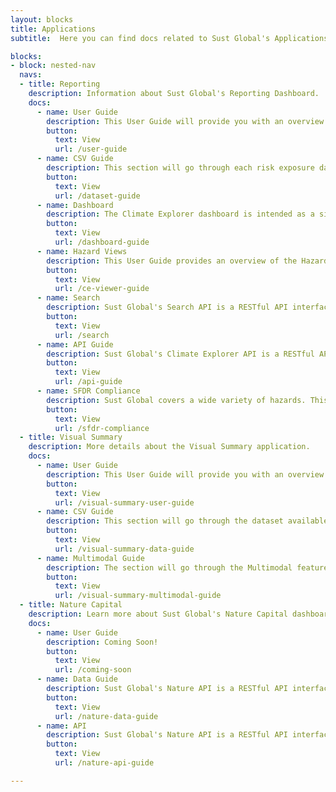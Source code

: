 ```yaml
---
layout: blocks
title: Applications
subtitle:  Here you can find docs related to Sust Global's Applications.

blocks:
- block: nested-nav
  navs:
  - title: Reporting
    description: Information about Sust Global's Reporting Dashboard.
    docs:
      - name: User Guide
        description: This User Guide will provide you with an overview of the Climate Explorer dashboard, a step-by-step guide of how to upload your assets, and how to interpret the risk data and graphics.
        button:
          text: View
          url: /user-guide
      - name: CSV Guide
        description: This section will go through each risk exposure dataset available for download and explain the methodology behind it. We will also show you how to use and interpret the numbers, which includes a written interpretation of the datasets.
        button:
          text: View
          url: /dataset-guide
      - name: Dashboard
        description: The Climate Explorer dashboard is intended as a simple view on asset and regional risk exposure. It showcases projected and historic risk exposure, Value at Risk, and fundamental climate variables.
        button:
          text: View
          url: /dashboard-guide
      - name: Hazard Views
        description: This User Guide provides an overview of the Hazard View within the Climate Explorer dashboard, a walkthrough of its functionality (e.g. toggle through hazards), and tips on how to interpret the risk data and graphics. 
        button:
          text: View
          url: /ce-viewer-guide
      - name: Search
        description: Sust Global's Search API is a RESTful API interface to Sust Global's rapid retrieval of a single data point. The API currently allows users to supply a lat/lon pair, and instantly get a result on the risk at that location and in the nearby area, for both the near and medium term.
        button:
          text: View
          url: /search
      - name: API Guide
        description: Sust Global's Climate Explorer API is a RESTful API interface to Sust Global's climate intelligence capabilities. The API currently enables users to access generated physical risk exposure datasets programmatically. This guide helps users learn how to work with the API directly.
        button:
          text: View
          url: /api-guide
      - name: SFDR Compliance
        description: Sust Global covers a wide variety of hazards. This section highlights the specifics of that coverage.
        button:
          text: View
          url: /sfdr-compliance
  - title: Visual Summary
    description: More details about the Visual Summary application.
    docs:      
      - name: User Guide
        description: This User Guide will provide you with an overview of the Visual Summary dashboard, a step-by-step guide of how to upload your assets, and how to interpret the visualization of the data.
        button:
          text: View
          url: /visual-summary-user-guide
      - name: CSV Guide
        description: This section will go through the dataset available for download and explain the methodology behind it. We will also show you how to use and interpret the numbers, which includes a written interpretation of the datasets.
        button:
          text: View
          url: /visual-summary-data-guide
      - name: Multimodal Guide
        description: The section will go through the Multimodal feature of Visual Summary, that enables users to explore datasets that complement Sust Global's core climate risk and financial impact datasets. These complementary datasets span socio-demographic, economic, resilience, biodiversity, and other physical risks.
        button:
          text: View
          url: /visual-summary-multimodal-guide
  - title: Nature Capital
    description: Learn more about Sust Global's Nature Capital dashboard!
    docs:
      - name: User Guide
        description: Coming Soon!
        button:
          text: View
          url: /coming-soon
      - name: Data Guide
        description: Sust Global's Nature API is a RESTful API interface to Sust Global's durability (non-permanence) indicators for nature based carbon projects. This guide helps users understand the indicators and datasets accessible using the API.
        button:
          text: View
          url: /nature-data-guide
      - name: API
        description: Sust Global's Nature API is a RESTful API interface to Sust Global's durability (non-permanence) indicators for nature based carbon projects. This guide helps users learn how to work with the API directly.
        button:
          text: View
          url: /nature-api-guide

---
```

